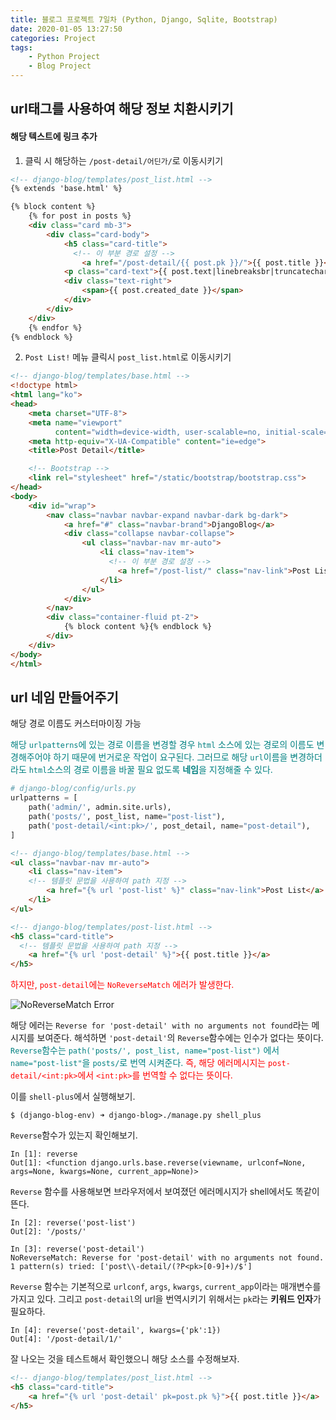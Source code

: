 ```yaml
---
title: 블로그 프로젝트 7일차 (Python, Django, Sqlite, Bootstrap)
date: 2020-01-05 13:27:50
categories: Project
tags: 
    - Python Project
    - Blog Project
---
```


## url태그를 사용하여 해당 정보 치환시키기

#### 해당 텍스트에 링크 추가

1. 클릭 시 해당하는 `/post-detail/어딘가/`로 이동시키기

~~~html
<!-- django-blog/templates/post_list.html -->
{% extends 'base.html' %}

{% block content %}
    {% for post in posts %}
    <div class="card mb-3">
        <div class="card-body">
            <h5 class="card-title">
              <!-- 이 부분 경로 설정 -->
                <a href="/post-detail/{{ post.pk }}/">{{ post.title }}</a></h5>
            <p class="card-text">{{ post.text|linebreaksbr|truncatechars:250 }}</p>
            <div class="text-right">
                <span>{{ post.created_date }}</span>
            </div>
        </div>
    </div>
    {% endfor %}
{% endblock %}
~~~

2. `Post List!` 메뉴 클릭시 `post_list.html`로 이동시키기

~~~html
<!-- django-blog/templates/base.html -->
<!doctype html>
<html lang="ko">
<head>
    <meta charset="UTF-8">
    <meta name="viewport"
          content="width=device-width, user-scalable=no, initial-scale=1.0, maximum-scale=1.0, minimum-scale=1.0">
    <meta http-equiv="X-UA-Compatible" content="ie=edge">
    <title>Post Detail</title>

    <!-- Bootstrap -->
    <link rel="stylesheet" href="/static/bootstrap/bootstrap.css">
</head>
<body>
    <div id="wrap">
        <nav class="navbar navbar-expand navbar-dark bg-dark">
            <a href="#" class="navbar-brand">DjangoBlog</a>
            <div class="collapse navbar-collapse">
                <ul class="navbar-nav mr-auto">
                    <li class="nav-item">
                      <!-- 이 부분 경로 설정 -->
                        <a href="/post-list/" class="nav-link">Post List</a>
                    </li>
                </ul>
            </div>
        </nav>
        <div class="container-fluid pt-2">
            {% block content %}{% endblock %}
        </div>
    </div>
</body>
</html>
~~~

## url 네임 만들어주기

해당 경로 이름도 커스터마이징 가능

<span style="color: teal">해당 `urlpatterns`에 있는 경로 이름을 변경할 경우 `html` 소스에 있는 경로의 이름도 변경해주어야 하기 때문에 번거로운 작업이 요구된다. 그러므로 해당 `url`이름을 변경하더라도 `html`소스의 경로 이름을 바꿀 필요 없도록 **네임**을 지정해줄 수 있다.</span>

~~~python
# django-blog/config/urls.py
urlpatterns = [
    path('admin/', admin.site.urls),
    path('posts/', post_list, name="post-list"),
    path('post-detail/<int:pk>/', post_detail, name="post-detail"),
]
~~~

~~~html
<!-- django-blog/templates/base.html -->
<ul class="navbar-nav mr-auto">
	<li class="nav-item">
    <!-- 템플릿 문법을 사용하여 path 지정 -->
		<a href="{% url 'post-list' %}" class="nav-link">Post List</a>
	</li>
</ul>
~~~

~~~html
<!-- django-blog/templates/post-list.html -->
<h5 class="card-title">
  <!-- 템플릿 문법을 사용하여 path 지정 -->
	<a href="{% url 'post-detail' %}">{{ post.title }}</a>
</h5>
~~~

<span style="color: red">하지만, `post-detail`에는 `NoReverseMatch` 에러가 발생한다.</span>

![NoReverseMatch Error](https://user-images.githubusercontent.com/57488252/71788531-a3230480-3066-11ea-8039-90e758feee0f.png)

해당 에러는 `Reverse for 'post-detail' with no arguments not found`라는 메시지를 보여준다. 해석하면 `'post-detail'`의 `Reverse`함수에는 인수가 없다는 뜻이다. <span style="color: teal">`Reverse`함수는 `path('posts/', post_list, name="post-list")` 에서 `name="post-list"`을 `posts/`로 번역 시켜준다.</span> <span style="color: red">즉, 해당 에러메시지는 `post-detail/<int:pk>`에서 `<int:pk>`를 번역할 수 없다는 뜻이다.</span>

이를 `shell-plus`에서 실행해보기.

~~~shell
$ (django-blog-env) ➜ django-blog>./manage.py shell_plus
~~~

`Reverse`함수가 있는지 확인해보기.

~~~Shell
In [1]: reverse
Out[1]: <function django.urls.base.reverse(viewname, urlconf=None, args=None, kwargs=None, current_app=None)>
~~~

`Reverse` 함수를 사용해보면 브라우저에서 보여졌던 에러메시지가 shell에서도 똑같이 뜬다. 

~~~shell
In [2]: reverse('post-list')                                                                                            
Out[2]: '/posts/'

In [3]: reverse('post-detail')    
NoReverseMatch: Reverse for 'post-detail' with no arguments not found. 1 pattern(s) tried: ['post\\-detail/(?P<pk>[0-9]+)/$']
~~~

`Reverse` 함수는 기본적으로 `urlconf`, `args`, `kwargs`, `current_app`이라는 매개변수를 가지고 있다. 그리고 `post-detail`의 url을 번역시키기 위해서는 `pk`라는 **키워드 인자**가 필요하다. 

~~~shell
In [4]: reverse('post-detail', kwargs={'pk':1})                                                                         
Out[4]: '/post-detail/1/'
~~~

잘 나오는 것을 테스트해서 확인했으니 해당 소스를 수정해보자.

~~~html
<!-- django-blog/templates/post_list.html -->
<h5 class="card-title">
	<a href="{% url 'post-detail' pk=post.pk %}">{{ post.title }}</a>
</h5>
~~~

